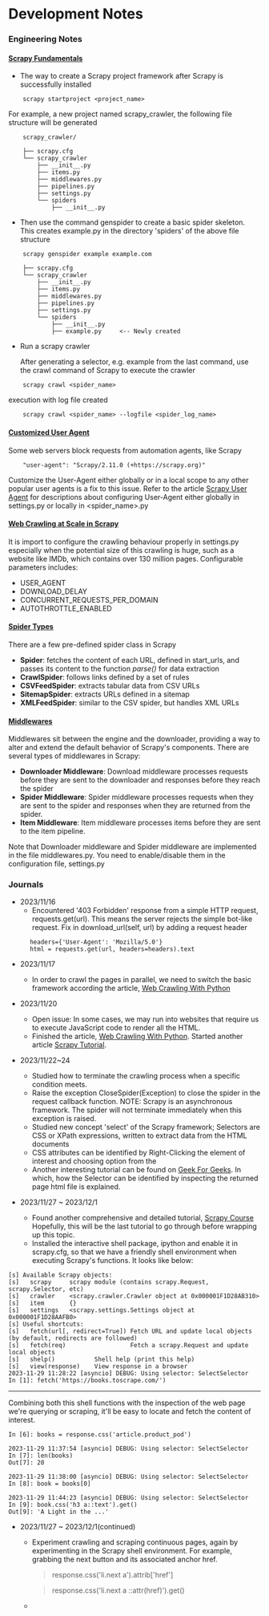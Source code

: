 # Development Notes
### Engineering Notes
#### <u>Scrapy Fundamentals</u>
- The way to create a Scrapy project framework after Scrapy is successfully installed
```
    scrapy startproject <project_name>
```
For example, a new project named scrapy_crawler, the following file structure will be generated
```
    scrapy_crawler/
    
    ├── scrapy.cfg
    └── scrapy_crawler
        ├── __init__.py
        ├── items.py
        ├── middlewares.py
        ├── pipelines.py
        ├── settings.py
        └── spiders
            ├── __init__.py
```

- Then use the command genspider to create a basic spider skeleton. This creates example.py in the directory 'spiders' of the above file structure

```
    scrapy genspider example example.com
```

```
    ├── scrapy.cfg
    └── scrapy_crawler
        ├── __init__.py
        ├── items.py
        ├── middlewares.py
        ├── pipelines.py
        ├── settings.py
        └── spiders
            ├── __init__.py
            ├── example.py     <-- Newly created
```

- Run a scrapy crawler

    After generating a selector, e.g. example from the last command, use the crawl command of Scrapy to execute the crawler
```
    scrapy crawl <spider_name>
```
execution with log file created 
```
    scrapy crawl <spider_name> --logfile <spider_log_name>
```

#### <u> Customized User Agent </u>
Some web servers block requests from automation agents, like Scrapy
```commandline
    "user-agent": "Scrapy/2.11.0 (+https://scrapy.org)"
```
Customize the User-Agent either globally or in a local scope to any other popular user agents is a fix to this issue. Refer to the article [Scrapy User Agent](https://www.zenrows.com/blog/scrapy-user-agent#set-new-ua-with-middleware) for descriptions about configuring User-Agent either globally in settings.py or locally in <spider_name>.py

#### <u>Web Crawling at Scale in Scrapy</u>
It is import to configure the crawling behaviour properly in settings.py especially when the potential size of this crawling is huge, such as a website like IMDb, which contains over 130 million pages. Configurable parameters includes:

- USER_AGENT
- DOWNLOAD_DELAY
- CONCURRENT_REQUESTS_PER_DOMAIN
- AUTOTHROTTLE_ENABLED

#### <u>Spider Types</u>
There are a few pre-defined spider class in Scrapy
- **Spider**: fetches the content of each URL, defined in start_urls, and passes its content to the function *parse()* for data extraction
- **CrawlSpider**: follows links defined by a set of rules
- **CSVFeedSpider**: extracts tabular data from CSV URLs
- **SitemapSpider**: extracts URLs defined in a sitemap
- **XMLFeedSpider**: similar to the CSV spider, but handles XML URLs

#### <u>Middlewares</u>
Middlewares sit between the engine and the downloader, providing a way to alter and extend the default behavior of Scrapy's components. There are several types of middlewares in Scrapy:
- **Downloader Middleware**: Download middleware processes requests before they are sent to the downloader and responses before they reach the spider
- **Spider Middleware**: Spider middleware processes requests when they are sent to the spider and responses when they are returned from the spider.
- **Item Middleware**: Item middleware processes items before they are sent to the item pipeline.

Note that Downloader middleware and Spider middleware are implemented in the file middlewares.py. You need to enable/disable them in the configuration file, settings.py


### Journals
- 2023/11/16
    - Encountered '403 Forbidden' response from a simple HTTP request, requests.get(url).
      This means the server rejects the simple bot-like request.
      Fix in download_url(self, url) by adding a request header
```
      headers={'User-Agent': 'Mozilla/5.0'}
      html = requests.get(url, headers=headers).text
```

- 2023/11/17
    - In order to crawl the pages in parallel, we need to switch the basic framework according the article, [Web Crawling With Python](https://www.scrapingbee.com/blog/crawling-python/)
  
- 2023/11/20
  - Open issue: In some cases, we may run into websites that require us to execute JavaScript code to render all the HTML.  
  - Finished the article, [Web Crawling With Python](https://www.scrapingbee.com/blog/crawling-python/). Started another article [Scrapy Tutorial](https://docs.scrapy.org/en/latest/intro/tutorial.html). 
  
- 2023/11/22~24
  - Studied how to terminate the crawling process when a specific condition meets. 
  - Raise the exception CloseSpider(Exception) to close the spider in the request callback function. NOTE: Scrapy is an asynchronous framework. The spider will not terminate immediately when this exception is raised.
  - Studied new concept 'select' of the Scrapy framework; Selectors are CSS or XPath expressions, written to extract data from the HTML documents
  - CSS attributes can be identified by Right-Clicking the element of interest and choosing option from the
  - Another interesting tutorial can be found on [Geek For Geeks](https://www.geeksforgeeks.org/how-to-use-scrapy-items/). In which, how the Selector can be identified by inspecting the returned page html file is explained.

- 2023/11/27 ~ 2023/12/1
  - Found another comprehensive and detailed tutorial, [Scrapy Course](https://youtu.be/mBoX_JCKZTE?si=shpV8UxqEKymm-Ha) Hopefully, this will be the last tutorial to go through before wrapping up this topic.
  - Installed the interactive shell package, ipython and enable it in scrapy.cfg, so that we have a friendly shell environment when executing Scrapy's functions. It looks like below:

```commandline
[s] Available Scrapy objects:
[s]   scrapy     scrapy module (contains scrapy.Request, scrapy.Selector, etc)
[s]   crawler    <scrapy.crawler.Crawler object at 0x000001F1D28AB310>
[s]   item       {}
[s]   settings   <scrapy.settings.Settings object at 0x000001F1D28AAFB0>
[s] Useful shortcuts:
[s]   fetch(url[, redirect=True]) Fetch URL and update local objects (by default, redirects are followed)
[s]   fetch(req)                  Fetch a scrapy.Request and update local objects
[s]   shelp()           Shell help (print this help)
[s]   view(response)    View response in a browser
2023-11-29 11:28:22 [asyncio] DEBUG: Using selector: SelectSelector
In [1]: fetch('https://books.toscrape.com/')
```
___
Combining both this shell functions with the inspection of the web page we're querying or scraping, it'll be easy to locate and fetch the content of interest.

```commandline
In [6]: books = response.css('article.product_pod')

2023-11-29 11:37:54 [asyncio] DEBUG: Using selector: SelectSelector
In [7]: len(books)
Out[7]: 20

2023-11-29 11:38:00 [asyncio] DEBUG: Using selector: SelectSelector
In [8]: book = books[0]

2023-11-29 11:44:23 [asyncio] DEBUG: Using selector: SelectSelector
In [9]: book.css('h3 a::text').get()
Out[9]: 'A Light in the ...'
```

- 2023/11/27 ~ 2023/12/1(continued)
  - Experiment crawling and scraping continuous pages, again by experimenting in the Scrapy shell environment. For example, grabbing the next button and its associated anchor href.
     
    > response.css('li.next a').attrib['href']
  
    > response.css('li.next a ::attr(href)').get()
    
  -   


     


